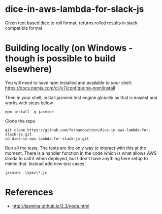 # dice-in-aws-lambda-for-slack-js
Given text based dice to roll format, returns rolled results in slack compatible format

# Building locally (on Windows - though is possible to build elsewhere)

You will need to have npm installed and available to your shell: https://docs.npmjs.com/cli/v7/configuring-npm/install

Then in your shell, install jasmine test engine globally as that is easiest and works with steps below
```
npm install -g jasmine
```

Clone the repo
```
git clone https://github.com/fernandoviton/dice-in-aws-lambda-for-slack-js.git
cd dice-in-aws-lambda-for-slack-js.git
```

Run all the tests.  The tests are the only way to interact with this at the moment.  There is a handler function in the code which is what allows AWS lamda to call it when deployed, but I don't have anything here setup to mimic that.  Instead add new test cases.
```
jasmine .\spec\*.js
```

# References
* http://jasmine.github.io/2.3/node.html
